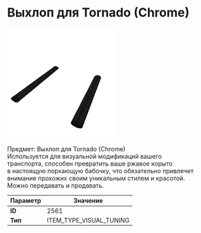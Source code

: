 # Выхлоп для Tornado (Chrome)

![Item Image](../img/2561.webp?raw=true)

Предмет: Выхлоп для Tornado (Chrome)<br>Используется для визуальной модификаций вашего<br>транспорта, способен превратить ваше ржавое корыто<br>в настоящую порхающую бабочку, что обязательно привлечет<br>внимание прохожих своим уникальным стилем и красотой.<br>Можно передавать и продавать.


| Параметр | Значение |
|----------|----------|
| **ID** | 2561 |
| **Тип** | ITEM_TYPE_VISUAL_TUNING |

